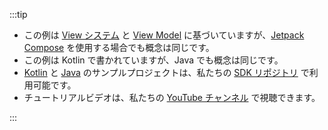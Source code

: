 :::tip

- この例は [View システム](https://developer.android.com/reference/android/view/View) と [View Model](https://developer.android.com/topic/libraries/architecture/viewmodel) に基づいていますが、[Jetpack Compose](https://developer.android.com/jetpack/compose) を使用する場合でも概念は同じです。
- この例は Kotlin で書かれていますが、Java でも概念は同じです。
- [Kotlin](https://github.com/logto-io/kotlin/tree/master/android-sample-kotlin) と [Java](https://github.com/logto-io/kotlin/tree/master/android-sample-java) のサンプルプロジェクトは、私たちの [SDK リポジトリ](https://github.com/logto-io/kotlin) で利用可能です。
- チュートリアルビデオは、私たちの [YouTube チャンネル](https://youtu.be/_GSiYqTLnak) で視聴できます。

:::
